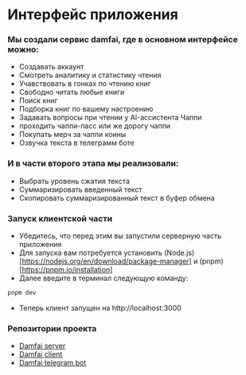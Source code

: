 # Интерфейс приложения

### Мы создали сервис damfai, где в основном интерфейсе можно:

- Создавать аккаунт
- Смотреть аналитику и статистику чтения
- Учавствовать в гонках по чтению книг
- Свободно читать любые книги
- Поиск книг
- Подборка книг по вашему настроению
- Задавать вопросы при чтении у AI-ассистента Чаппи
- проходить чаппи-пасс или же дорогу чаппи
- Покупать мерч за чаппи коины
- Озвучка текста в телеграмм боте

### И в части второго этапа мы реализовали:

- Выбрать уровень сжатия текста
- Суммаризировать введенный текст
- Скопировать суммаризированный текст в буфер обмена

### Запуск клиентской части

- Убедитесь, что перед этим вы запустили серверную часть приложения
- Для запуска вам потребуется установить (Node.js)[https://nodejs.org/en/download/package-manager] и (pnpm)[https://pnpm.io/installation]
- Далее введите в терминал следующую команду:

```bash
pnpm dev
```

- Теперь клиент запущен на http://localhost:3000

### Репозитории проекта

- [Damfai server](https://github.com/1Dambek1/damfai-server)
- [Damfai client](https://github.com/shms0mms/damfai-client)
- [Damfai telegram bot](https://github.com/shms0mms/damfai-bot)
